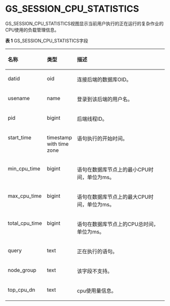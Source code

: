 # GS\_SESSION\_CPU\_STATISTICS

GS\_SESSION\_CPU\_STATISTICS视图显示当前用户执行的正在运行的复杂作业的CPU使用的负载管理信息。

**表 1**  GS\_SESSION\_CPU\_STATISTICS字段

<a name="zh-cn_topic_0283137350_zh-cn_topic_0237122387_zh-cn_topic_0059778298_t8f0334486f934453827d563b90c86711"></a>
<table><thead align="left"><tr id="zh-cn_topic_0283137350_zh-cn_topic_0237122387_zh-cn_topic_0059778298_r2a0276b542d54fd0808927c2c54b0fc6"><th class="cellrowborder" valign="top" width="23.369999999999997%" id="mcps1.2.4.1.1"><p id="zh-cn_topic_0283137350_zh-cn_topic_0237122387_zh-cn_topic_0059778298_a5579cdd06a5645b3862144b2131a8649"><a name="zh-cn_topic_0283137350_zh-cn_topic_0237122387_zh-cn_topic_0059778298_a5579cdd06a5645b3862144b2131a8649"></a><a name="zh-cn_topic_0283137350_zh-cn_topic_0237122387_zh-cn_topic_0059778298_a5579cdd06a5645b3862144b2131a8649"></a>名称</p>
</th>
<th class="cellrowborder" valign="top" width="13.79%" id="mcps1.2.4.1.2"><p id="zh-cn_topic_0283137350_zh-cn_topic_0237122387_zh-cn_topic_0059778298_a1f7bf547d07e4656a132c0e34ba635ca"><a name="zh-cn_topic_0283137350_zh-cn_topic_0237122387_zh-cn_topic_0059778298_a1f7bf547d07e4656a132c0e34ba635ca"></a><a name="zh-cn_topic_0283137350_zh-cn_topic_0237122387_zh-cn_topic_0059778298_a1f7bf547d07e4656a132c0e34ba635ca"></a>类型</p>
</th>
<th class="cellrowborder" valign="top" width="62.839999999999996%" id="mcps1.2.4.1.3"><p id="zh-cn_topic_0283137350_zh-cn_topic_0237122387_zh-cn_topic_0059778298_a8447f6b31ba54199a8224fea8463c23d"><a name="zh-cn_topic_0283137350_zh-cn_topic_0237122387_zh-cn_topic_0059778298_a8447f6b31ba54199a8224fea8463c23d"></a><a name="zh-cn_topic_0283137350_zh-cn_topic_0237122387_zh-cn_topic_0059778298_a8447f6b31ba54199a8224fea8463c23d"></a>描述</p>
</th>
</tr>
</thead>
<tbody><tr id="zh-cn_topic_0283137350_zh-cn_topic_0237122387_zh-cn_topic_0059778298_rf8b75b68e6a24e29931035876b3c3dfb"><td class="cellrowborder" valign="top" width="23.369999999999997%" headers="mcps1.2.4.1.1 "><p id="zh-cn_topic_0283137350_zh-cn_topic_0237122387_zh-cn_topic_0059778298_a8f18d3f0e5cd44d096020df47ca28e00"><a name="zh-cn_topic_0283137350_zh-cn_topic_0237122387_zh-cn_topic_0059778298_a8f18d3f0e5cd44d096020df47ca28e00"></a><a name="zh-cn_topic_0283137350_zh-cn_topic_0237122387_zh-cn_topic_0059778298_a8f18d3f0e5cd44d096020df47ca28e00"></a>datid</p>
</td>
<td class="cellrowborder" valign="top" width="13.79%" headers="mcps1.2.4.1.2 "><p id="zh-cn_topic_0283137350_zh-cn_topic_0237122387_zh-cn_topic_0059778298_aecd744296d7d4b0397b2fe1fd923b6bf"><a name="zh-cn_topic_0283137350_zh-cn_topic_0237122387_zh-cn_topic_0059778298_aecd744296d7d4b0397b2fe1fd923b6bf"></a><a name="zh-cn_topic_0283137350_zh-cn_topic_0237122387_zh-cn_topic_0059778298_aecd744296d7d4b0397b2fe1fd923b6bf"></a>oid</p>
</td>
<td class="cellrowborder" valign="top" width="62.839999999999996%" headers="mcps1.2.4.1.3 "><p id="zh-cn_topic_0283137350_zh-cn_topic_0237122387_zh-cn_topic_0059778298_a8579d68414bb40968ecb2f54fd50bfa3"><a name="zh-cn_topic_0283137350_zh-cn_topic_0237122387_zh-cn_topic_0059778298_a8579d68414bb40968ecb2f54fd50bfa3"></a><a name="zh-cn_topic_0283137350_zh-cn_topic_0237122387_zh-cn_topic_0059778298_a8579d68414bb40968ecb2f54fd50bfa3"></a>连接后端的数据库OID。</p>
</td>
</tr>
<tr id="zh-cn_topic_0283137350_zh-cn_topic_0237122387_zh-cn_topic_0059778298_r685dd7e8104e4020b260711d0d1cf9a9"><td class="cellrowborder" valign="top" width="23.369999999999997%" headers="mcps1.2.4.1.1 "><p id="zh-cn_topic_0283137350_zh-cn_topic_0237122387_zh-cn_topic_0059778298_ad7f3b45edf4748ef8bf45be74968b4ac"><a name="zh-cn_topic_0283137350_zh-cn_topic_0237122387_zh-cn_topic_0059778298_ad7f3b45edf4748ef8bf45be74968b4ac"></a><a name="zh-cn_topic_0283137350_zh-cn_topic_0237122387_zh-cn_topic_0059778298_ad7f3b45edf4748ef8bf45be74968b4ac"></a>usename</p>
</td>
<td class="cellrowborder" valign="top" width="13.79%" headers="mcps1.2.4.1.2 "><p id="zh-cn_topic_0283137350_zh-cn_topic_0237122387_zh-cn_topic_0059778298_a0b778f8c6817439484fd5f0cb1d91e8b"><a name="zh-cn_topic_0283137350_zh-cn_topic_0237122387_zh-cn_topic_0059778298_a0b778f8c6817439484fd5f0cb1d91e8b"></a><a name="zh-cn_topic_0283137350_zh-cn_topic_0237122387_zh-cn_topic_0059778298_a0b778f8c6817439484fd5f0cb1d91e8b"></a>name</p>
</td>
<td class="cellrowborder" valign="top" width="62.839999999999996%" headers="mcps1.2.4.1.3 "><p id="zh-cn_topic_0283137350_zh-cn_topic_0237122387_zh-cn_topic_0059778298_abd4a7662d8784ec1890fd6e25a2ce17d"><a name="zh-cn_topic_0283137350_zh-cn_topic_0237122387_zh-cn_topic_0059778298_abd4a7662d8784ec1890fd6e25a2ce17d"></a><a name="zh-cn_topic_0283137350_zh-cn_topic_0237122387_zh-cn_topic_0059778298_abd4a7662d8784ec1890fd6e25a2ce17d"></a>登录到该后端的用户名。</p>
</td>
</tr>
<tr id="zh-cn_topic_0283137350_zh-cn_topic_0237122387_zh-cn_topic_0059778298_r45542ef0924c49f2a21c540acd3c90e3"><td class="cellrowborder" valign="top" width="23.369999999999997%" headers="mcps1.2.4.1.1 "><p id="zh-cn_topic_0283137350_zh-cn_topic_0237122387_zh-cn_topic_0059778298_a09bb26374b104b3fb29bbe2a80ef226a"><a name="zh-cn_topic_0283137350_zh-cn_topic_0237122387_zh-cn_topic_0059778298_a09bb26374b104b3fb29bbe2a80ef226a"></a><a name="zh-cn_topic_0283137350_zh-cn_topic_0237122387_zh-cn_topic_0059778298_a09bb26374b104b3fb29bbe2a80ef226a"></a>pid</p>
</td>
<td class="cellrowborder" valign="top" width="13.79%" headers="mcps1.2.4.1.2 "><p id="zh-cn_topic_0283137350_zh-cn_topic_0237122387_zh-cn_topic_0059778298_abe1aa36777e444c48c10c68dea6d28bd"><a name="zh-cn_topic_0283137350_zh-cn_topic_0237122387_zh-cn_topic_0059778298_abe1aa36777e444c48c10c68dea6d28bd"></a><a name="zh-cn_topic_0283137350_zh-cn_topic_0237122387_zh-cn_topic_0059778298_abe1aa36777e444c48c10c68dea6d28bd"></a>bigint</p>
</td>
<td class="cellrowborder" valign="top" width="62.839999999999996%" headers="mcps1.2.4.1.3 "><p id="zh-cn_topic_0283137350_zh-cn_topic_0237122387_zh-cn_topic_0059778298_a08d938eccee84d42b9018a66f6b6784c"><a name="zh-cn_topic_0283137350_zh-cn_topic_0237122387_zh-cn_topic_0059778298_a08d938eccee84d42b9018a66f6b6784c"></a><a name="zh-cn_topic_0283137350_zh-cn_topic_0237122387_zh-cn_topic_0059778298_a08d938eccee84d42b9018a66f6b6784c"></a>后端线程ID。</p>
</td>
</tr>
<tr id="zh-cn_topic_0283137350_zh-cn_topic_0237122387_zh-cn_topic_0059778298_ra3bccb8528cd408aa54f8e30557c0359"><td class="cellrowborder" valign="top" width="23.369999999999997%" headers="mcps1.2.4.1.1 "><p id="zh-cn_topic_0283137350_zh-cn_topic_0237122387_zh-cn_topic_0059778298_ac1f1c391b720448fb6cff2861dc151b6"><a name="zh-cn_topic_0283137350_zh-cn_topic_0237122387_zh-cn_topic_0059778298_ac1f1c391b720448fb6cff2861dc151b6"></a><a name="zh-cn_topic_0283137350_zh-cn_topic_0237122387_zh-cn_topic_0059778298_ac1f1c391b720448fb6cff2861dc151b6"></a>start_time</p>
</td>
<td class="cellrowborder" valign="top" width="13.79%" headers="mcps1.2.4.1.2 "><p id="zh-cn_topic_0283137350_zh-cn_topic_0237122387_zh-cn_topic_0059778298_a666db93d53414f2a9c36effca077bd8f"><a name="zh-cn_topic_0283137350_zh-cn_topic_0237122387_zh-cn_topic_0059778298_a666db93d53414f2a9c36effca077bd8f"></a><a name="zh-cn_topic_0283137350_zh-cn_topic_0237122387_zh-cn_topic_0059778298_a666db93d53414f2a9c36effca077bd8f"></a>timestamp with time zone</p>
</td>
<td class="cellrowborder" valign="top" width="62.839999999999996%" headers="mcps1.2.4.1.3 "><p id="zh-cn_topic_0283137350_zh-cn_topic_0237122387_zh-cn_topic_0059778298_a83dfda58a9ac418fab57f167cd4a8244"><a name="zh-cn_topic_0283137350_zh-cn_topic_0237122387_zh-cn_topic_0059778298_a83dfda58a9ac418fab57f167cd4a8244"></a><a name="zh-cn_topic_0283137350_zh-cn_topic_0237122387_zh-cn_topic_0059778298_a83dfda58a9ac418fab57f167cd4a8244"></a>语句执行的开始时间。</p>
</td>
</tr>
<tr id="zh-cn_topic_0283137350_zh-cn_topic_0237122387_zh-cn_topic_0059778298_rd7538143f1a648d2ae003ee563237226"><td class="cellrowborder" valign="top" width="23.369999999999997%" headers="mcps1.2.4.1.1 "><p id="zh-cn_topic_0283137350_zh-cn_topic_0237122387_zh-cn_topic_0059778298_adad82d644319412cb3a8d9cb60daa836"><a name="zh-cn_topic_0283137350_zh-cn_topic_0237122387_zh-cn_topic_0059778298_adad82d644319412cb3a8d9cb60daa836"></a><a name="zh-cn_topic_0283137350_zh-cn_topic_0237122387_zh-cn_topic_0059778298_adad82d644319412cb3a8d9cb60daa836"></a>min_cpu_time</p>
</td>
<td class="cellrowborder" valign="top" width="13.79%" headers="mcps1.2.4.1.2 "><p id="zh-cn_topic_0283137350_zh-cn_topic_0237122387_zh-cn_topic_0059778298_a0a0c18f59f1a47bdb17413bbe1716f3a"><a name="zh-cn_topic_0283137350_zh-cn_topic_0237122387_zh-cn_topic_0059778298_a0a0c18f59f1a47bdb17413bbe1716f3a"></a><a name="zh-cn_topic_0283137350_zh-cn_topic_0237122387_zh-cn_topic_0059778298_a0a0c18f59f1a47bdb17413bbe1716f3a"></a>bigint</p>
</td>
<td class="cellrowborder" valign="top" width="62.839999999999996%" headers="mcps1.2.4.1.3 "><p id="zh-cn_topic_0283137350_zh-cn_topic_0237122387_zh-cn_topic_0059778298_a2fe293248c694ffd9fe3f04bdf3a3f6d"><a name="zh-cn_topic_0283137350_zh-cn_topic_0237122387_zh-cn_topic_0059778298_a2fe293248c694ffd9fe3f04bdf3a3f6d"></a><a name="zh-cn_topic_0283137350_zh-cn_topic_0237122387_zh-cn_topic_0059778298_a2fe293248c694ffd9fe3f04bdf3a3f6d"></a>语句在数据库节点上的最小CPU时间，单位为ms。</p>
</td>
</tr>
<tr id="zh-cn_topic_0283137350_zh-cn_topic_0237122387_zh-cn_topic_0059778298_ra831355d65f64e7b92f51f84021f4947"><td class="cellrowborder" valign="top" width="23.369999999999997%" headers="mcps1.2.4.1.1 "><p id="zh-cn_topic_0283137350_zh-cn_topic_0237122387_zh-cn_topic_0059778298_a71cd5950d6ef4ea888015a515726ccf1"><a name="zh-cn_topic_0283137350_zh-cn_topic_0237122387_zh-cn_topic_0059778298_a71cd5950d6ef4ea888015a515726ccf1"></a><a name="zh-cn_topic_0283137350_zh-cn_topic_0237122387_zh-cn_topic_0059778298_a71cd5950d6ef4ea888015a515726ccf1"></a>max_cpu_time</p>
</td>
<td class="cellrowborder" valign="top" width="13.79%" headers="mcps1.2.4.1.2 "><p id="zh-cn_topic_0283137350_zh-cn_topic_0237122387_zh-cn_topic_0059778298_a9193af9c57084a81b157fec2c2935f90"><a name="zh-cn_topic_0283137350_zh-cn_topic_0237122387_zh-cn_topic_0059778298_a9193af9c57084a81b157fec2c2935f90"></a><a name="zh-cn_topic_0283137350_zh-cn_topic_0237122387_zh-cn_topic_0059778298_a9193af9c57084a81b157fec2c2935f90"></a>bigint</p>
</td>
<td class="cellrowborder" valign="top" width="62.839999999999996%" headers="mcps1.2.4.1.3 "><p id="zh-cn_topic_0283137350_zh-cn_topic_0237122387_zh-cn_topic_0059778298_a8900dd32319f4d53937621db1727f5cf"><a name="zh-cn_topic_0283137350_zh-cn_topic_0237122387_zh-cn_topic_0059778298_a8900dd32319f4d53937621db1727f5cf"></a><a name="zh-cn_topic_0283137350_zh-cn_topic_0237122387_zh-cn_topic_0059778298_a8900dd32319f4d53937621db1727f5cf"></a>语句在数据库节点上的最大CPU时间，单位为ms。</p>
</td>
</tr>
<tr id="zh-cn_topic_0283137350_zh-cn_topic_0237122387_zh-cn_topic_0059778298_rdb4c5c3a41fb4325a8c11787c3af82b1"><td class="cellrowborder" valign="top" width="23.369999999999997%" headers="mcps1.2.4.1.1 "><p id="zh-cn_topic_0283137350_zh-cn_topic_0237122387_zh-cn_topic_0059778298_ab44539456dc4418bbfdc32a89a1f2851"><a name="zh-cn_topic_0283137350_zh-cn_topic_0237122387_zh-cn_topic_0059778298_ab44539456dc4418bbfdc32a89a1f2851"></a><a name="zh-cn_topic_0283137350_zh-cn_topic_0237122387_zh-cn_topic_0059778298_ab44539456dc4418bbfdc32a89a1f2851"></a>total_cpu_time</p>
</td>
<td class="cellrowborder" valign="top" width="13.79%" headers="mcps1.2.4.1.2 "><p id="zh-cn_topic_0283137350_zh-cn_topic_0237122387_zh-cn_topic_0059778298_a17a7c300ce604cd380d8340e5bfa63c3"><a name="zh-cn_topic_0283137350_zh-cn_topic_0237122387_zh-cn_topic_0059778298_a17a7c300ce604cd380d8340e5bfa63c3"></a><a name="zh-cn_topic_0283137350_zh-cn_topic_0237122387_zh-cn_topic_0059778298_a17a7c300ce604cd380d8340e5bfa63c3"></a>bigint</p>
</td>
<td class="cellrowborder" valign="top" width="62.839999999999996%" headers="mcps1.2.4.1.3 "><p id="zh-cn_topic_0283137350_zh-cn_topic_0237122387_zh-cn_topic_0059778298_aad54cacd015d4619bf9acb9cb4736cd3"><a name="zh-cn_topic_0283137350_zh-cn_topic_0237122387_zh-cn_topic_0059778298_aad54cacd015d4619bf9acb9cb4736cd3"></a><a name="zh-cn_topic_0283137350_zh-cn_topic_0237122387_zh-cn_topic_0059778298_aad54cacd015d4619bf9acb9cb4736cd3"></a>语句在数据库节点上的CPU总时间，单位为ms。</p>
</td>
</tr>
<tr id="zh-cn_topic_0283137350_zh-cn_topic_0237122387_zh-cn_topic_0059778298_r47bd7dff24334c239af7266eeeb52c2b"><td class="cellrowborder" valign="top" width="23.369999999999997%" headers="mcps1.2.4.1.1 "><p id="zh-cn_topic_0283137350_zh-cn_topic_0237122387_zh-cn_topic_0059778298_a97cfc7c8c5c8412aa7b03489d5df0b8a"><a name="zh-cn_topic_0283137350_zh-cn_topic_0237122387_zh-cn_topic_0059778298_a97cfc7c8c5c8412aa7b03489d5df0b8a"></a><a name="zh-cn_topic_0283137350_zh-cn_topic_0237122387_zh-cn_topic_0059778298_a97cfc7c8c5c8412aa7b03489d5df0b8a"></a>query</p>
</td>
<td class="cellrowborder" valign="top" width="13.79%" headers="mcps1.2.4.1.2 "><p id="zh-cn_topic_0283137350_zh-cn_topic_0237122387_zh-cn_topic_0059778298_ac0400ce695b945b89702ff50805ac554"><a name="zh-cn_topic_0283137350_zh-cn_topic_0237122387_zh-cn_topic_0059778298_ac0400ce695b945b89702ff50805ac554"></a><a name="zh-cn_topic_0283137350_zh-cn_topic_0237122387_zh-cn_topic_0059778298_ac0400ce695b945b89702ff50805ac554"></a>text</p>
</td>
<td class="cellrowborder" valign="top" width="62.839999999999996%" headers="mcps1.2.4.1.3 "><p id="zh-cn_topic_0283137350_zh-cn_topic_0237122387_zh-cn_topic_0059778298_a04d603fa66434a178026e29847b76f40"><a name="zh-cn_topic_0283137350_zh-cn_topic_0237122387_zh-cn_topic_0059778298_a04d603fa66434a178026e29847b76f40"></a><a name="zh-cn_topic_0283137350_zh-cn_topic_0237122387_zh-cn_topic_0059778298_a04d603fa66434a178026e29847b76f40"></a>正在执行的语句。</p>
</td>
</tr>
<tr id="zh-cn_topic_0283137350_zh-cn_topic_0237122387_row4739252163715"><td class="cellrowborder" valign="top" width="23.369999999999997%" headers="mcps1.2.4.1.1 "><p id="zh-cn_topic_0283137350_zh-cn_topic_0237122387_p1873905216375"><a name="zh-cn_topic_0283137350_zh-cn_topic_0237122387_p1873905216375"></a><a name="zh-cn_topic_0283137350_zh-cn_topic_0237122387_p1873905216375"></a>node_group</p>
</td>
<td class="cellrowborder" valign="top" width="13.79%" headers="mcps1.2.4.1.2 "><p id="zh-cn_topic_0283137350_zh-cn_topic_0237122387_p173905219371"><a name="zh-cn_topic_0283137350_zh-cn_topic_0237122387_p173905219371"></a><a name="zh-cn_topic_0283137350_zh-cn_topic_0237122387_p173905219371"></a>text</p>
</td>
<td class="cellrowborder" valign="top" width="62.839999999999996%" headers="mcps1.2.4.1.3 "><p id="zh-cn_topic_0283137350_zh-cn_topic_0237122387_p3739175203712"><a name="zh-cn_topic_0283137350_zh-cn_topic_0237122387_p3739175203712"></a><a name="zh-cn_topic_0283137350_zh-cn_topic_0237122387_p3739175203712"></a>该字段不支持。</p>
</td>
</tr>
<tr id="zh-cn_topic_0283137350_zh-cn_topic_0237122387_row162810517211"><td class="cellrowborder" valign="top" width="23.369999999999997%" headers="mcps1.2.4.1.1 "><p id="zh-cn_topic_0283137350_zh-cn_topic_0237122387_p628521318590"><a name="zh-cn_topic_0283137350_zh-cn_topic_0237122387_p628521318590"></a><a name="zh-cn_topic_0283137350_zh-cn_topic_0237122387_p628521318590"></a>top_cpu_dn</p>
</td>
<td class="cellrowborder" valign="top" width="13.79%" headers="mcps1.2.4.1.2 "><p id="zh-cn_topic_0283137350_zh-cn_topic_0237122387_p182861313165916"><a name="zh-cn_topic_0283137350_zh-cn_topic_0237122387_p182861313165916"></a><a name="zh-cn_topic_0283137350_zh-cn_topic_0237122387_p182861313165916"></a>text</p>
</td>
<td class="cellrowborder" valign="top" width="62.839999999999996%" headers="mcps1.2.4.1.3 "><p id="zh-cn_topic_0283137350_zh-cn_topic_0237122387_p10286101313597"><a name="zh-cn_topic_0283137350_zh-cn_topic_0237122387_p10286101313597"></a><a name="zh-cn_topic_0283137350_zh-cn_topic_0237122387_p10286101313597"></a>cpu使用量信息。</p>
</td>
</tr>
</tbody>
</table>

